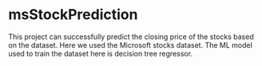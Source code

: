 # msStockPrediction
This project can successfully predict the closing price of the stocks based on the dataset.
Here we used the Microsoft stocks dataset.
The ML model used to train the dataset here is decision tree regressor.
